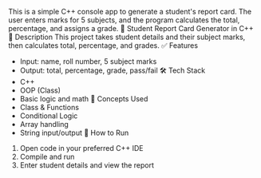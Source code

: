 This is a simple C++ console app to generate a student's report card. The user enters marks for 5 subjects, and the program calculates the total, percentage, and assigns a grade.
 🧾 Student Report Card Generator in C++
📌 Description
This project takes student details and their subject marks, then calculates total, percentage, and grades.
 ✅ Features
- Input: name, roll number, 5 subject marks
- Output: total, percentage, grade, pass/fail
 🛠️ Tech Stack
- C++
- OOP (Class)
- Basic logic and math
 🧠 Concepts Used
- Class & Functions
- Conditional Logic
- Array handling
- String input/output
  🚀 How to Run
1. Open code in your preferred C++ IDE
2. Compile and run
3. Enter student details and view the report
